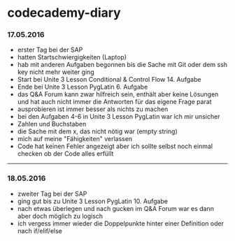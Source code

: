 # codecademy-diary
### 17.05.2016
 * erster Tag bei der SAP
  * hatten Startschwiergigkeiten (Laptop)
  * hab mit anderen Aufgaben begonnen bis die Sache mit Git oder dem ssh key nicht mehr weiter ging 
 * Start bei Unite 3 Lesson Conditional & Control Flow 14. Aufgabe
 * Ende bei Unite 3 Lesson PygLatin 6. Aufgabe
 * das Q&A Forum kann zwar hilfreich sein, enthält aber keine Lösungen und hat auch nicht immer die Antworten für das eigene Frage parat
 * ausprobieren ist immer besser als nichts zu machen 
 * bei den Aufgaben 4-6 in Unite 3 Lesson PygLatin war ich mir unsicher 
  * Zahlen und Buchstaben
  * die Sache mit dem x, das nicht nötig war (empty string)
  * mich auf meine "Fähigkeiten" verlassen 
   * Code hat keinen Fehler angezeigt aber ich sollte selbst noch einmal checken ob der Code alles erfüllt 

--------------------------------------------------------------------------------------------------------------------
### 18.05.2016
  * zweiter Tag bei der SAP
  * ging gut bis zu Unite 3 Lesson PygLatin 10. Aufgabe 
   * nach etwas überlegen und nach gucken im Q&A Forum war es dann aber doch möglich zu logisch 
  * ich vergess immer wieder die Doppelpunkte hinter einer Definition oder nach if/elif/else
